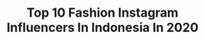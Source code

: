 ---
title: Top 10 Fashion Instagram Influencers In Indonesia In 2020
description: >-
  Find top fashion Instagram influencers in Indonesia in 2020. Most popular hashtags: #dirumahaja #bali #myntra #baliindonesia.
platform: Instagram
profiles:
  - username: "dee.adeeee"
    fullname: >-
      Ade Indah Sari
    location: "Indonesia"
    followers: 8559
    engagement: 1072
    commentsToLikes: 0.137061
    id: ck8t5rnh4b0470j7884ga2zjz
    verified: false
    hashtags: ""
  - username: "haileyglamkid"
    fullname: >-
      HAILEY || Mini Influencer
    location: "Indonesia"
    followers: 7039
    engagement: 857
    commentsToLikes: 0.090417
    id: ck8sxo3hoi1td0j789p1ch70f
    verified: false
    hashtags: "#toystory, #woody, #staytendy, #haileystyle"
  - username: "_twiggy_13"
    fullname: >-
      T⠀A⠀T⠀I
    location: "Indonesia"
    followers: 136129
    engagement: 270
    commentsToLikes: 0.044676
    id: ck5q5t0nbug340i11jt64sbkc
    verified: false
    hashtags: "#ubud, #sunlightbrilliant, #exploremore, #canggu"
  - username: "fannychristianawong"
    fullname: >-
      Endorse | Fanny
    location: "Indonesia"
    followers: 20185
    engagement: 418
    commentsToLikes: 0.305273
    id: ck5c3ekhuz5zm0i11rxiea9hj
    verified: false
    hashtags: "#imigrasiindonesia, #jirou, #dripsweet, #semakindidepan"
  - username: "idhamkalbuadi"
    fullname: >-
      Yeong-I
    location: "Indonesia"
    followers: 7187
    engagement: 1184
    commentsToLikes: 0.050418
    id: ck6trirjwz8010j716ownddc1
    verified: false
    hashtags: "#aqualife, #mmazmcycle4, #staysafe, #ootd"
  - username: "tyn06"
    fullname: >-
      Tiyana✨
    location: "Indonesia"
    followers: 14403
    engagement: 1569
    commentsToLikes: 0.021492
    id: ck14jcy7ojpp40i19mw9uesk5
    verified: false
    hashtags: "#asmr, #aestheticedits, #90sfashion, #grungeaesthetics"
  - username: "anisadheaa"
    fullname: >-
      Anisa Dhea N
    location: "Indonesia"
    followers: 65418
    engagement: 430
    commentsToLikes: 0.038807
    id: ck0w2vedaqcqr0i19utes9eo2
    verified: false
    hashtags: "#stayathome, #dirumahaja"
  - username: "sisca.yie"
    fullname: >-
      Sisca yie
    location: "Indonesia"
    followers: 56333
    engagement: 250
    commentsToLikes: 0.170321
    id: ck6u0rqj7he1s0j717bvrqhvi
    verified: false
    hashtags: "#stokdarurattetapsehat, #eskrimenak, #dirumahaja, #theshonetdotcom"
  - username: "aksa_hearts"
    fullname: >-
      AKSA HEARTS🐰
    location: "Indonesia"
    followers: 32487
    engagement: 525
    commentsToLikes: 0.039759
    id: ck8tbpbjrwkuk0j78brpvwjax
    verified: false
    hashtags: "#pakistanistyle, #pakistanpics, #peopleofpakistan, #humansofpakistan"
  - username: "swagata_dev"
    fullname: >-
      Swagata Dev
    location: "Indonesia"
    followers: 144561
    engagement: 205
    commentsToLikes: 0.042146
    id: ck0u1h4j6wuzy0i190e12ucak
    verified: false
    hashtags: "#revolveootd, #goatrip, #goabeaches, #guwahatifoodies"
---